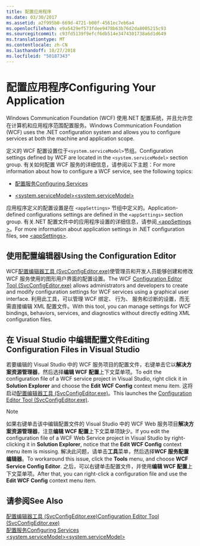 ```yaml
---
title: 配置应用程序
ms.date: 03/30/2017
ms.assetid: a2f995b0-669d-4721-b00f-4561ec7eb6a4
ms.openlocfilehash: e9a5429ef573fdee9478b63b76d2da8005215c93
ms.sourcegitcommit: c93fd5139f9efcf6db514e3474301738a6d1d649
ms.translationtype: MT
ms.contentlocale: zh-CN
ms.lasthandoff: 10/27/2018
ms.locfileid: "50187343"
---
```

# <a name="configuring-your-application"></a><span data-ttu-id="bd6a2-102">配置应用程序</span><span class="sxs-lookup"><span data-stu-id="bd6a2-102">Configuring Your Application</span></span>
<span data-ttu-id="bd6a2-103">Windows Communication Foundation (WCF) 使用.NET 配置系统，并且允许您在计算机和应用程序范围配置服务。</span><span class="sxs-lookup"><span data-stu-id="bd6a2-103">Windows Communication Foundation (WCF) uses the .NET configuration system and allows you to configure services at both the machine and application scope.</span></span>  
  
 <span data-ttu-id="bd6a2-104">定义的 WCF 配置设置位于`<system.serviceModel>`节组。</span><span class="sxs-lookup"><span data-stu-id="bd6a2-104">Configuration settings defined by WCF are located in the `<system.serviceModel>` section group.</span></span> <span data-ttu-id="bd6a2-105">有关如何配置 WCF 服务的详细信息，请参阅以下主题：</span><span class="sxs-lookup"><span data-stu-id="bd6a2-105">For more information about how to configure a WCF service, see the following topics:</span></span>  
  
-   [<span data-ttu-id="bd6a2-106">配置服务</span><span class="sxs-lookup"><span data-stu-id="bd6a2-106">Configuring Services</span></span>](../../../../docs/framework/wcf/configuring-services.md)  
  
-   [<span data-ttu-id="bd6a2-107">\<system.serviceModel></span><span class="sxs-lookup"><span data-stu-id="bd6a2-107">\<system.serviceModel></span></span>](../../../../docs/framework/configure-apps/file-schema/wcf/system-servicemodel.md)  
  
 <span data-ttu-id="bd6a2-108">应用程序定义的配置设置是在 `<appSettings>` 节组中定义的。</span><span class="sxs-lookup"><span data-stu-id="bd6a2-108">Application-defined configurations settings are defined in the `<appSettings>` section group.</span></span> <span data-ttu-id="bd6a2-109">有关.NET 配置文件中的应用程序设置的详细信息，请参阅[ \<appSettings >](https://go.microsoft.com/fwlink/?LinkId=95159)。</span><span class="sxs-lookup"><span data-stu-id="bd6a2-109">For more information about application settings in .NET configuration files, see [\<appSettings>](https://go.microsoft.com/fwlink/?LinkId=95159).</span></span>  
  
## <a name="using-the-configuration-editor"></a><span data-ttu-id="bd6a2-110">使用配置编辑器</span><span class="sxs-lookup"><span data-stu-id="bd6a2-110">Using the Configuration Editor</span></span>  
 <span data-ttu-id="bd6a2-111">WCF[配置编辑器工具 (SvcConfigEditor.exe)](../../../../docs/framework/wcf/configuration-editor-tool-svcconfigeditor-exe.md)使管理员和开发人员能够创建和修改 WCF 服务使用的图形用户界面的配置设置。</span><span class="sxs-lookup"><span data-stu-id="bd6a2-111">The WCF [Configuration Editor Tool (SvcConfigEditor.exe)](../../../../docs/framework/wcf/configuration-editor-tool-svcconfigeditor-exe.md) allows administrators and developers to create and modify configuration settings for WCF services using a graphical user interface.</span></span> <span data-ttu-id="bd6a2-112">利用此工具，可以管理 WCF 绑定、 行为、 服务和诊断的设置，而无需直接编辑 XML 配置文件。</span><span class="sxs-lookup"><span data-stu-id="bd6a2-112">With this tool, you can manage settings for WCF bindings, behaviors, services, and diagnostics without directly editing XML configuration files.</span></span>  
  
## <a name="editing-configuration-files-in-visual-studio"></a><span data-ttu-id="bd6a2-113">在 Visual Studio 中编辑配置文件</span><span class="sxs-lookup"><span data-stu-id="bd6a2-113">Editing Configuration Files in Visual Studio</span></span>  
 <span data-ttu-id="bd6a2-114">若要编辑的 Visual Studio 中的 WCF 服务项目的配置文件，右键单击它以**解决方案资源管理器**，然后选择**编辑 WCF 配置**上下文菜单项。</span><span class="sxs-lookup"><span data-stu-id="bd6a2-114">To edit the configuration file of a WCF service project in Visual Studio, right click it in **Solution Explorer** and choose the **Edit WCF Config** context menu item.</span></span> <span data-ttu-id="bd6a2-115">这将启动[配置编辑器工具 (SvcConfigEditor.exe)](../../../../docs/framework/wcf/configuration-editor-tool-svcconfigeditor-exe.md)。</span><span class="sxs-lookup"><span data-stu-id="bd6a2-115">This launches the [Configuration Editor Tool (SvcConfigEditor.exe)](../../../../docs/framework/wcf/configuration-editor-tool-svcconfigeditor-exe.md).</span></span>  
  
> [!NOTE]
>  <span data-ttu-id="bd6a2-116">如果右键单击该中编辑配置文件的 Visual Studio 中的 WCF Web 服务项目**解决方案资源管理器**，注意**编辑 WCF 配置**上下文菜单项缺少。</span><span class="sxs-lookup"><span data-stu-id="bd6a2-116">If you edit the configuration file of a WCF Web Service project in Visual Studio by right-clicking it in **Solution Explorer**, notice that the **Edit WCF Config** context menu item is missing.</span></span> <span data-ttu-id="bd6a2-117">解决此问题，请单击**工具**菜单，然后选择**WCF 服务配置编辑器**。</span><span class="sxs-lookup"><span data-stu-id="bd6a2-117">To workaround this issue, click the **Tools** menu, and choose **WCF Service Config Editor**.</span></span> <span data-ttu-id="bd6a2-118">之后，可以右键单击配置文件，并使用**编辑 WCF 配置**上下文菜单项。</span><span class="sxs-lookup"><span data-stu-id="bd6a2-118">After that, you can right-click a configuration file and use the **Edit WCF Config** context menu item.</span></span>  
  
## <a name="see-also"></a><span data-ttu-id="bd6a2-119">请参阅</span><span class="sxs-lookup"><span data-stu-id="bd6a2-119">See Also</span></span>  
 [<span data-ttu-id="bd6a2-120">配置编辑器工具 (SvcConfigEditor.exe)</span><span class="sxs-lookup"><span data-stu-id="bd6a2-120">Configuration Editor Tool (SvcConfigEditor.exe)</span></span>](../../../../docs/framework/wcf/configuration-editor-tool-svcconfigeditor-exe.md)  
 [<span data-ttu-id="bd6a2-121">配置服务</span><span class="sxs-lookup"><span data-stu-id="bd6a2-121">Configuring Services</span></span>](../../../../docs/framework/wcf/configuring-services.md)  
 [<span data-ttu-id="bd6a2-122">\<system.serviceModel></span><span class="sxs-lookup"><span data-stu-id="bd6a2-122">\<system.serviceModel></span></span>](../../../../docs/framework/configure-apps/file-schema/wcf/system-servicemodel.md)
